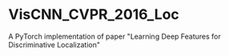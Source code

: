 # VisCNN_CVPR_2016_Loc
A PyTorch implementation of paper "Learning Deep Features for Discriminative Localization"

